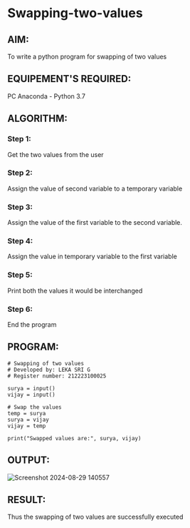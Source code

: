 # Swapping-two-values
## AIM:
To write a python program for swapping of two values
## EQUIPEMENT'S REQUIRED: 
PC
Anaconda - Python 3.7
## ALGORITHM: 
### Step 1:
Get the two values from the user
### Step 2: 
Assign the value of second variable to a temporary variable 
### Step 3: 
Assign the value of the first variable to the second variable.
### Step 4:  
Assign the value in temporary variable to the first variable
### Step 5: 
Print both the values it would be interchanged
### Step 6: 
End the program
## PROGRAM:
```
# Swapping of two values
# Developed by: LEKA SRI G
# Register number: 212223100025

surya = input()
vijay = input()

# Swap the values
temp = surya
surya = vijay
vijay = temp

print("Swapped values are:", surya, vijay)
```
## OUTPUT:
![Screenshot 2024-08-29 140557](https://github.com/user-attachments/assets/48719e66-9d64-4172-83ca-d3957cdcf087)




## RESULT:
Thus the swapping of two values are successfully executed



